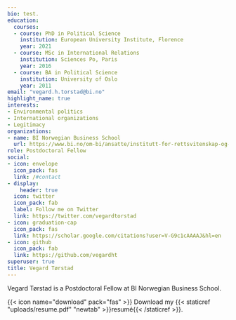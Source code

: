 ```yaml
---
bio: test.
education:
  courses:
  - course: PhD in Political Science
    institution: European University Institute, Florence
    year: 2021
  - course: MSc in International Relations
    institution: Sciences Po, Paris
    year: 2016
  - course: BA in Political Science
    institution: University of Oslo
    year: 2011
email: "vegard.h.torstad@bi.no"
highlight_name: true
interests:
- Environmental politics
- International organizations
- Legitimacy
organizations:
- name: BI Norwegian Business School
  url: https://www.bi.no/om-bi/ansatte/institutt-for-rettsvitenskap-og-styring/vegard-heggelund-torstad/
role: Postdoctoral Fellow
social:
- icon: envelope
  icon_pack: fas
  link: /#contact
- display:
    header: true
  icon: twitter
  icon_pack: fab
  label: Follow me on Twitter
  link: https://twitter.com/vegardtorstad
- icon: graduation-cap
  icon_pack: fas
  link: https://scholar.google.com/citations?user=V-G9c1cAAAAJ&hl=en
- icon: github
  icon_pack: fab
  link: https://github.com/vegardht
superuser: true
title: Vegard Tørstad
---
```


Vegard Tørstad is a Postdoctoral Fellow at BI Norwegian Business School. 

{{< icon name="download" pack="fas" >}} Download my {{< staticref "uploads/resume.pdf" "newtab" >}}resumé{{< /staticref >}}.
